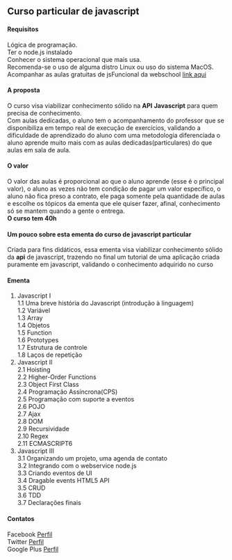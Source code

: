 ##  Curso particular de javascript
#### Requisitos  
Lógica de programação.  
Ter o node.js instalado  
Conhecer o sistema operacional que mais usa.  
Recomenda-se o uso de alguma distro Linux ou uso do sistema MacOS.  
Acompanhar as aulas gratuitas de jsFuncional da webschool [link aqui](https://www.youtube.com/channel/UCKdo1RaF8gzfhvkOdZv_ojg)  
#### A proposta
O curso visa viabilizar conhecimento sólido na **API** **Javascript** para quem precisa de conhecimento.  
Com aulas dedicadas, o aluno tem o acompanhamento do professor que se disponibiliza em tempo real de execução de exercícios, validando a dificuldade de aprendizado do aluno com uma metodologia diferenciada o aluno aprende muito mais com as aulas dedicadas(particulares) do que aulas em sala de aula.
#### O valor
O valor das aulas é proporcional ao que o aluno aprende (esse é o principal valor), o aluno as vezes não tem condição de pagar um valor específico, o aluno não fica preso a contrato, ele paga somente pela quantidade de aulas e escolhe os tópicos da ementa que ele quiser fazer, afinal, conhecimento só se mantem quando a gente o entrega.  
**O curso tem 40h**
#### Um pouco sobre esta ementa do curso de javascript particular
Criada para fins didáticos, essa ementa visa viabilizar conhecimento sólido da **api** de javascript, trazendo no final um tutorial de uma aplicação criada puramente em javascript, validando o conhecimento adquirido no curso
#### Ementa  
1. Javascript I  
1.1 Uma breve história do Javascript (introdução à linguagem)  
1.2 Variável  
1.3 Array  
1.4 Objetos  
1.5 Function  
1.6 Prototypes  
1.7 Estrutura de controle    
1.8 Laços de repetição    
2. Javascript II  
2.1 Hoisting  
2.2 Higher-Order Functions  
2.3 Object First Class  
2.4 Programação Assíncrona(CPS)  
2.5 Programação com suporte a eventos  
2.6 POJO  
2.7 Ajax  
2.8 DOM  
2.9 Recursividade  
2.10 Regex  
2.11 ECMASCRIPT6  
3. Javascript III  
3.1 Organizando um projeto, uma agenda de contato  
3.2 Integrando com o webservice node.js  
3.3 Criando eventos de UI  
3.4 Dragable events HTML5 API  
3.5 CRUD  
3.6 TDD  
3.7 Declarações finais  


#### Contatos  

Facebook [Perfil](http://facebook.com.br/caio.cutrim.3)  
Twitter [Perfil](http://twitter.com.br/CaioCutrim1989)  
Google Plus [Perfil](https://plus.google.com/+CaioCutrimWebFullStack/posts)


